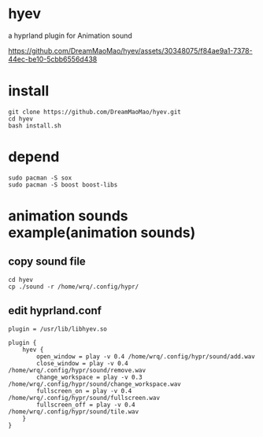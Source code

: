 # hyev
a hyprland plugin for Animation sound


https://github.com/DreamMaoMao/hyev/assets/30348075/f84ae9a1-7378-44ec-be10-5cbb6556d438



# install
```
git clone https://github.com/DreamMaoMao/hyev.git
cd hyev
bash install.sh
```

# depend
```
sudo pacman -S sox
sudo pacman -S boost boost-libs
```

# animation sounds example(animation sounds)
## copy sound file
```
cd hyev
cp ./sound -r /home/wrq/.config/hypr/
```

## edit hyprland.conf
```
plugin = /usr/lib/libhyev.so

plugin {
    hyev {
        open_window = play -v 0.4 /home/wrq/.config/hypr/sound/add.wav 
        close_window = play -v 0.4 /home/wrq/.config/hypr/sound/remove.wav  
        change_workspace = play -v 0.3 /home/wrq/.config/hypr/sound/change_workspace.wav 
        fullscreen_on = play -v 0.4 /home/wrq/.config/hypr/sound/fullscreen.wav 
        fullscreen_off = play -v 0.4 /home/wrq/.config/hypr/sound/tile.wav 
    }
}
```
